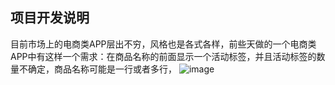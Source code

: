 ## 项目开发说明  

目前市场上的电商类APP层出不穷，风格也是各式各样，前些天做的一个电商类APP中有这样一个需求：在商品名称的前面显示一个活动标签，并且活动标签的数量不确定，商品名称可能是一行或者多行，
![image](https://github.com/KN923/activityLable/img/a.png)